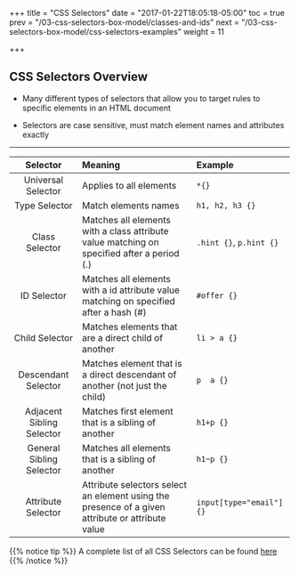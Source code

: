 +++
title = "CSS Selectors"
date = "2017-01-22T18:05:18-05:00"
toc = true
prev = "/03-css-selectors-box-model/classes-and-ids"
next = "/03-css-selectors-box-model/css-selectors-examples"
weight = 11

+++

## CSS Selectors Overview

- Many different types of selectors that allow you to target rules to specific elements in an HTML document

- Selectors are case sensitive, must match element names and attributes exactly

----

| Selector              |  Meaning                   | Example       |
|:---------------------:|:-------------------------- | :------------ |
| Universal Selector    | Applies to all elements    |      `*{}`
| Type Selector         | Match elements names       |  `h1, h2, h3 {}` |
| Class Selector        | Matches all elements with a class attribute value matching on specified after a period (.) | `.hint {}`, `p.hint {}` |
| ID Selector           | Matches all elements with a id attribute value matching on specified after a hash (#)      | ``#offer {}`` |
| Child Selector        | Matches elements that are a direct child of another | ``li > a {}`` |
| Descendant Selector   | Matches element that is a direct descendant of another (not just the child) | ``p  a {}`` |
| Adjacent Sibling Selector   | Matches first element that is a sibling of another | ``h1+p {}`` |
| General Sibling Selector   | Matches all elements that is a sibling of another | ``h1~p {}`` |
| Attribute Selector   | Attribute selectors select an element using the presence of a given attribute or attribute value | ``input[type="email"] {}`` |


{{% notice tip %}}
  A complete list of all CSS Selectors can be found [here](https://developer.mozilla.org/en-US/docs/Web/CSS/CSS_Selectors)
{{% /notice %}}
